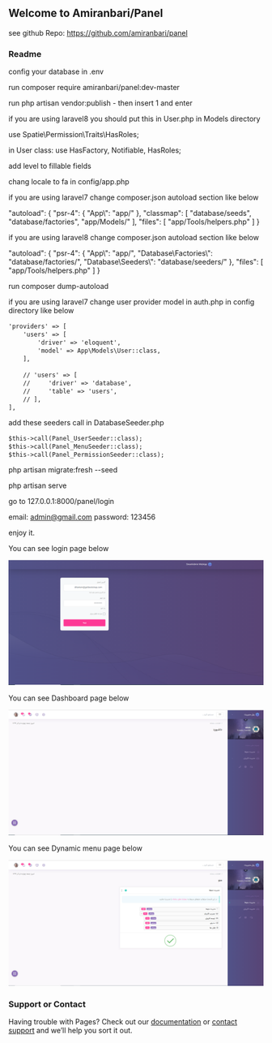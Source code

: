 ## Welcome to Amiranbari/Panel

see github Repo: https://github.com/amiranbari/panel

### Readme

config your database in .env

run composer require amiranbari/panel:dev-master

run php artisan vendor:publish - then insert 1 and enter

if you are using laravel8 you should put this in  User.php in Models directory

use Spatie\Permission\Traits\HasRoles;

in User class:
use HasFactory, Notifiable, HasRoles;

add level to fillable fields

chang locale to fa in config/app.php

if you are using laravel7 change composer.json autoload section like below

   "autoload": {
        "psr-4": {
            "App\\": "app/"
        },
        "classmap": [
            "database/seeds",
            "database/factories",
            "app/Models/"
        ],
        "files": [
            "app/Tools/helpers.php"
        ]
    }
    
if you are using laravel8 change composer.json autoload section like below

   "autoload": {
           "psr-4": {
               "App\\": "app/",
               "Database\\Factories\\": "database/factories/",
               "Database\\Seeders\\": "database/seeders/"
           },
   		"files": [ "app/Tools/helpers.php" ]
       }   
    
run composer dump-autoload

if you are using laravel7 change user provider model in auth.php in config directory like below

    'providers' => [
        'users' => [
            'driver' => 'eloquent',
            'model' => App\Models\User::class,
        ],

        // 'users' => [
        //     'driver' => 'database',
        //     'table' => 'users',
        // ],
    ],
    
    
add these seeders call in DatabaseSeeder.php

	$this->call(Panel_UserSeeder::class);
	$this->call(Panel_MenuSeeder::class);
	$this->call(Panel_PermissionSeeder::class);
	
php artisan migrate:fresh --seed
  

php artisan serve

go to 127.0.0.1:8000/panel/login

email: admin@gmail.com
password: 123456

enjoy it.

You can see login page below

![alt text](https://github.com/amiranbari/panel/blob/master/images/login.png?raw=true)

You can see Dashboard page below

![alt text](https://github.com/amiranbari/panel/blob/master/images/index.png?raw=true)

You can see Dynamic menu page below

![alt text](https://github.com/amiranbari/panel/blob/master/images/menu.png?raw=true)


### Support or Contact

Having trouble with Pages? Check out our [documentation](https://docs.github.com/categories/github-pages-basics/) or [contact support](https://github.com/contact) and we’ll help you sort it out.
